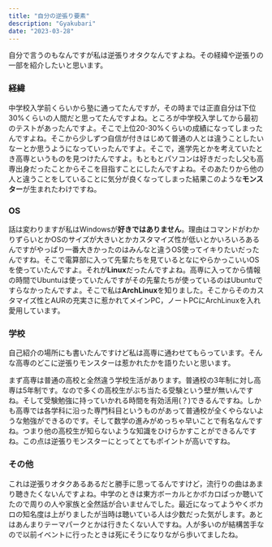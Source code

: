 ```yaml
---
title: "自分の逆張り要素"
description: "Gyakubari"
date: "2023-03-28"
---
```


自分で言うのもなんですが私は逆張りオタクなんですよね。その経緯や逆張りの一部を紹介したいと思います。

### 経緯

中学校入学前くらいから塾に通ってたんですが，その時までは正直自分は下位30%くらいの人間だと思ってたんですよね。ところが中学校入学してから最初のテストがあったんですよ。そこで上位20-30%くらいの成績になってしまったんですよね。そこから少しずつ自信が付きはじめて普通の人とは違うことしたいなーとか思うようになっていったんですよ。そこで，進学先とかを考えていたとき高専というものを見つけたんですよ。もともとパソコンは好きだったし父も高専出身だったことからそこを目指すことにしたんですよね。そのあたりから他の人と違うことをしていることに気分が良くなってしまった結果このような**モンスター**が生まれたわけですね。

### OS

話は変わりますが私はWindowsが**好きではありません**。理由はコマンドがわかりずらいとかOSのサイズが大きいとかカスタマイズ性が低いとかいろいろあるんですがやっぱり一番大きかったのはみんなと違うOS使ってイキりたいだったんですね。そこで電算部に入って先輩たちを見ているとなにやらかっこいいOSを使っていたんですよ。それが**Linux**だったんですよね。高専に入ってから情報の時間でUbuntuは使っていたんですがその先輩たちが使っているのはUbuntuですらなかったんですよ。そこで私は**ArchLinux**を知りました。そこからそのカスタマイズ性とAURの充実さに惹かれてメインPC，ノートPCにArchLinuxを入れ愛用しています。

### 学校

自己紹介の場所にも書いたんですけど私は高専に通わせてもらっています。そんな高専のどこに逆張りモンスターは惹かれたかを語りたいと思います。

まず高専は普通の高校と全然違う学校生活があります。普通校の3年制に対し高専は5年制です。なので多くの高校生がぶち当たる受験という壁が無いんですね。そして受験勉強に持っていかれる時間を有効活用(？)できるんですね。しかも高専では各学科に沿った専門科目というものがあって普通校が全くやらないような勉強ができるのです。そして数学の進みがめっちゃ早いことで有名なんですね。つまり他の高校生が知らないような知識をひけらかすことができるんですね。この点は逆張りモンスターにとってとてもポイントが高いですね。

### その他

これは逆張りオタクあるあるだと勝手に思ってるんですけど，流行りの曲はあまり聴きたくないんですよね。中学のときは東方ボーカルとかボカロばっか聴いてたので周りの人や家族と全然話が合いませんでした。最近になってようやくボカロの知名度は上がりましたが当時は聴いている人は少数だった気がします。あとはあんまりテーマパークとかは行きたくない人ですね。人が多いのが結構苦手なので以前イベントに行ったときは死にそうになりながら歩いてましたね。
